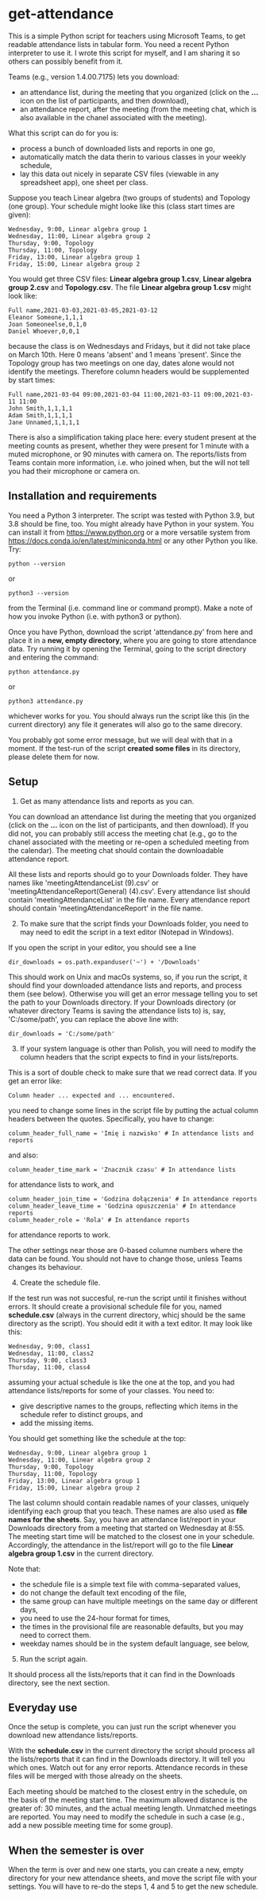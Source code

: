 # get-attendance

This is a simple Python script for teachers using Microsoft Teams, to get readable attendance lists in tabular form. You need a recent Python interpreter to use it. I wrote this script for myself, and I am sharing it so others can possibly benefit from it.

Teams (e.g., version 1.4.00.7175) lets you download:
* an attendance list, during the meeting that you organized (click on the **...** icon on the list of participants, and then download),
* an attendance report, after the meeting (from the meeting chat, which is also available in the chanel associated with the meeting).

What this script can do for you is:
* process a bunch of downloaded lists and reports in one go,
* automatically match the data therin to various classes in your weekly schedule,
* lay this data out nicely in separate CSV files (viewable in any spreadsheet app), one sheet per class.

Suppose you teach Linear algebra (two groups of students) and Topology (one group). Your schedule might looke like this (class start times are given):

    Wednesday, 9:00, Linear algebra group 1
    Wednesday, 11:00, Linear algebra group 2
    Thursday, 9:00, Topology
    Thursday, 11:00, Topology
    Friday, 13:00, Linear algebra group 1
    Friday, 15:00, Linear algebra group 2

You would get three CSV files: **Linear algebra group 1.csv**, **Linear algebra group 2.csv** and **Topology.csv**. The file **Linear algebra group 1.csv** might look like:

    Full name,2021-03-03,2021-03-05,2021-03-12
    Eleanor Someone,1,1,1
    Joan Someoneelse,0,1,0
    Daniel Whoever,0,0,1
    
because the class is on Wednesdays and Fridays, but it did not take place on March 10th. Here 0 means 'absent' and 1 means 'present'. Since the Topology group has two meetings on one day, dates alone would not identify the meetings. Therefore column headers would be supplemented by start times:

    Full name,2021-03-04 09:00,2021-03-04 11:00,2021-03-11 09:00,2021-03-11 11:00
    John Smith,1,1,1,1
    Adam Smith,1,1,1,1
    Jane Unnamed,1,1,1,1

There is also a simplification taking place here: every student present at the meeting counts as present, whether they were present for 1 minute with a muted microphone, or 90 minutes with camera on. The reports/lists from Teams contain more information, i.e. who joined when, but the will not tell you had their microphone or camera on.

## Installation and requirements

You need a Python 3 interpreter. The script was tested with Python 3.9, but 3.8 should be fine, too. You might already have Python in your system. You can install it from https://www.python.org or a more versatile system from https://docs.conda.io/en/latest/miniconda.html or any other Python you like. Try:

    python --version

or

    python3 --version

from the Terminal (i.e. command line or command prompt). Make a note of how you invoke Python (i.e. with python3 or python).

Once you have Python, download the script 'attendance.py' from here and place it in a **new, empty directory**, where you are going to store attendance data. Try running it by opening the Terminal, going to the script directory and entering the command:

    python attendance.py

or

    python3 attendance.py

whichever works for you. You should always run the script like this (in the current directory) any file it generates will also go to the same direcory.

You probably got some error message, but we will deal with that in a moment. If the test-run of the script **created some files** in its directory, please delete them for now.

## Setup

1. Get as many attendance lists and reports as you can.

You can download an attendance list during the meeting that you organized (click on the **...** icon on the list of participants, and then download). If you did not, you can probably still access the meeting chat (e.g., go to the chanel associated with the meeting or re-open a scheduled meeting from the calendar). The meeting chat should contain the downloadable attendance report.

All these lists and reports should go to your Downloads folder. They have names like 'meetingAttendanceList (9).csv' or 'meetingAttendanceReport(General) (4).csv'.
Every attendance list should contain 'meetingAttendanceList' in the file name. Every attendance report should contain 'meetingAttendanceReport' in the file name.

2. To make sure that the script finds your Downloads folder, you need to may need to edit the script in a text editor (Notepad in Windows).

If you open the script in your editor, you should see a line

    dir_downloads = os.path.expanduser('~') + '/Downloads'

This should work on Unix and macOs systems, so, if you run the script, it should find your downloaded attendance lists and reports, and process them (see below). Otherwise you will get an error message telling you to set the path to your Downloads directory. If your Downloads directory (or whatever directory Teams is saving the attendance lists to) is, say, 'C:/some/path', you can replace the above line with:

    dir_downloads = 'C:/some/path'

3. If your system language is other than Polish, you will need to modify the column headers that the script expects to find in your lists/reports.

This is a sort of double check to make sure that we read correct data. If you get an error like:

    Column header ... expected and ... encountered.

you need to change some lines in the script file by putting the actual column headers between the quotes.  Specifically, you have to change:

    column_header_full_name = 'Imię i nazwisko' # In attendance lists and reports
    
and also:

    column_header_time_mark = 'Znacznik czasu' # In attendance lists
    
for attendance lists to work, and

    column_header_join_time = 'Godzina dołączenia' # In attendance reports
    column_header_leave_time = 'Godzina opuszczenia' # In attendance reports
    column_header_role = 'Rola' # In attendance reports

for attendance reports to work.

The other settings near those are 0-based columne numbers where the data can be found. You should not have to change those, unless Teams changes its behaviour.

4. Create the schedule file.

If the test run was not succesful, re-run the script until it finishes without errors. It should create a provisional schedule file for you, named **schedule.csv** (always in the current directory, whicj should be the same directory as the script). You should edit it with a text editor. It may look like this:

    Wednesday, 9:00, class1
    Wednesday, 11:00, class2
    Thursday, 9:00, class3
    Thursday, 11:00, class4

assuming your actual schedule is like the one at the top, and you had attendance lists/reports for some of your classes. You need to:

* give descriptive names to the groups, reflecting which items in the schedule refer to distinct groups, and
* add the missing items.

You should get something like the schedule at the top:

    Wednesday, 9:00, Linear algebra group 1
    Wednesday, 11:00, Linear algebra group 2
    Thursday, 9:00, Topology
    Thursday, 11:00, Topology
    Friday, 13:00, Linear algebra group 1
    Friday, 15:00, Linear algebra group 2

The last column should contain readable names of your classes, uniquely identifying each group that you teach. These names are also used as **file names for the sheets**. Say, you have an attendance list/report in your Downloads directory from a meeting that started on Wednesday at 8:55. The meeting start time will be matched to the closest one in your schedule. Accordingly, the attendance in the list/report will go to the file **Linear algebra group 1.csv** in the current directory. 

Note that:
* the schedule file is a simple text file with comma-separated values,
* do not change the default text encoding of the file,
* the same group can have multiple meetings on the same day or different days,
* you need to use the 24-hour format for times,
* the times in the provisional file are reasonable defaults, but you may need to correct them.
* weekday names should be in the system default language, see below,

5. Run the script again.

It should process all the lists/reports that it can find in the Downloads directory, see the next section.

## Everyday use

Once the setup is complete, you can just run the script whenever you download new attendance lists/reports.

With the **schedule.csv** in the current directory the script should process all the lists/reports that it can find in the Downloads directory. It will tell you which ones. Watch out for any error reports. Attendance records in these files will be merged with those already on the sheets.

Each meeting should be matched to the closest entry in the schedule, on the basis of the meeting start time. The maximum allowed distance is the greater of: 30 minutes, and the actual meeting length. Unmatched meetings are reported. You may need to modify the schedule in such a case (e.g., add a new possible meeting time for some group).

## When the semester is over

When the term is over and new one starts, you can create a new, empty directory for your new attendance sheets, and move the script file with your settings. You will have to re-do the steps 1, 4 and 5 to get the new schedule.
